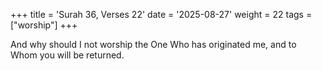 +++
title = 'Surah 36, Verses 22'
date = '2025-08-27'
weight = 22
tags = ["worship"]
+++

And why should I not worship the One Who has originated me, and to Whom you will be returned.